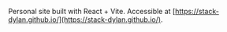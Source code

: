 Personal site built with React + Vite. Accessible at [https://stack-dylan.github.io/](https://stack-dylan.github.io/).
